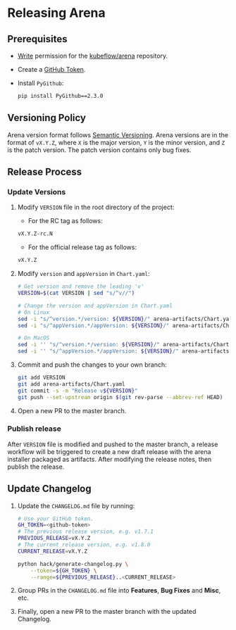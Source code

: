 # Releasing Arena

## Prerequisites

- [Write](https://docs.github.com/organizations/managing-access-to-your-organizations-repositories/repository-permission-levels-for-an-organization#permission-levels-for-repositories-owned-by-an-organization) permission for the [kubeflow/arena](https://github.com/kubeflow/arena) repository.

- Create a [GitHub Token](https://docs.github.com/github/authenticating-to-github/keeping-your-account-and-data-secure/creating-a-personal-access-token).

- Install `PyGithub`:

    ```bash
    pip install PyGithub==2.3.0
    ```

## Versioning Policy

Arena version format follows [Semantic Versioning](https://semver.org/). Arena versions are in the format of `vX.Y.Z`, where `X` is the major version, `Y` is the minor version, and `Z` is the patch version. The patch version contains only bug fixes.

## Release Process

### Update Versions

1. Modify `VERSION` file in the root directory of the project:

    - For the RC tag as follows:

    ```bash
    vX.Y.Z-rc.N
    ```

    - For the official release tag as follows:

    ```bash
    vX.Y.Z
    ```

2. Modify `version` and `appVersion` in `Chart.yaml`:

    ```bash
    # Get version and remove the leading 'v'
    VERSION=$(cat VERSION | sed "s/^v//")

    # Change the version and appVersion in Chart.yaml
    # On Linux
    sed -i "s/^version.*/version: ${VERSION}/" arena-artifacts/Chart.yaml
    sed -i "s/^appVersion.*/appVersion: ${VERSION}/" arena-artifacts/Chart.yaml

    # On MacOS
    sed -i '' "s/^version.*/version: ${VERSION}/" arena-artifacts/Chart.yaml
    sed -i '' "s/^appVersion.*/appVersion: ${VERSION}/" arena-artifacts/Chart.yaml
    ```

3. Commit and push the changes to your own branch:

    ```bash
    git add VERSION
    git add arena-artifacts/Chart.yaml
    git commit -s -m "Release v${VERSION}"
    git push --set-upstream origin $(git rev-parse --abbrev-ref HEAD)
    ```

4. Open a new PR to the master branch.

### Publish release

After `VERSION` file is modified and pushed to the master branch, a release workflow will be triggered to create a new draft release with the arena installer packaged as artifacts. After modifying the release notes, then publish the release.

## Update Changelog

1. Update the `CHANGELOG.md` file by running:

    ```bash
    # Use your GitHub token.
    GH_TOKEN=<github-token>
    # The previous release version, e.g. v1.7.1
    PREVIOUS_RELEASE=vX.Y.Z
    # The current release version, e.g. v1.8.0
    CURRENT_RELEASE=vX.Y.Z

    python hack/generate-changelog.py \
        --token=${GH_TOKEN} \
        --range=${PREVIOUS_RELEASE}..<CURRENT_RELEASE>
    ```

2. Group PRs in the `CHANGELOG.md` file into **Features**, **Bug Fixes** and **Misc**, etc.

3. Finally, open a new PR to the master branch with the updated Changelog.
